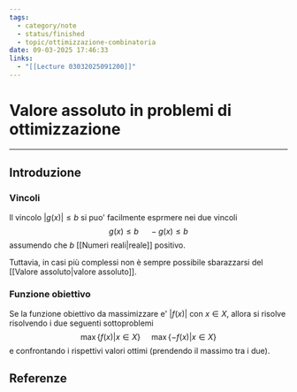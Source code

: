 ```yaml
---
tags:
  - category/note
  - status/finished
  - topic/ottimizzazione-combinatoria
date: 09-03-2025 17:46:33
links:
  - "[[Lecture 03032025091200]]"
---
```

# Valore assoluto in problemi di ottimizzazione
---
## Introduzione
### Vincoli
ll vincolo $|g(x)| \leq b$ si puo' facilmente esprmere nei due vincoli
$$g(x) \leq b \ \ \ \ \ -g(x) \leq b$$
assumendo che $b$ [[Numeri reali|reale]] positivo.

Tuttavia, in casi più complessi non è sempre possibile sbarazzarsi del [[Valore assoluto|valore assoluto]].

### Funzione obiettivo
Se la funzione obiettivo da massimizzare e' $|f(x)|$ con $x \in X$, allora si risolve risolvendo i due seguenti sottoproblemi
$$\max\{f(x) | x \in X\} \ \ \ \ \ \max\{-f(x) | x \in X\}$$
e confrontando i rispettivi valori ottimi (prendendo il massimo tra i due).

## Referenze